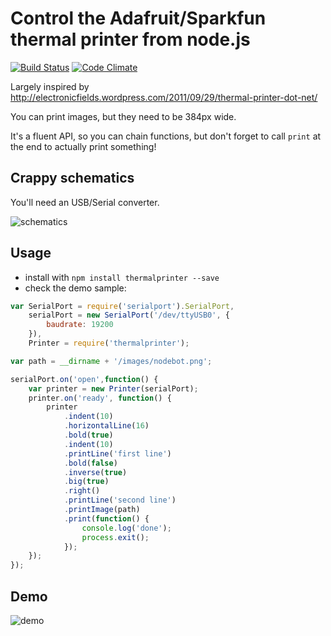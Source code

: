 # Control the Adafruit/Sparkfun thermal printer from node.js
[![Build Status](https://travis-ci.org/xseignard/thermalPrinter.svg)](https://travis-ci.org/xseignard/thermalPrinter) [![Code Climate](https://codeclimate.com/github/xseignard/thermalPrinter/coverage.png)](https://codeclimate.com/github/xseignard/thermalPrinter)


Largely inspired by http://electronicfields.wordpress.com/2011/09/29/thermal-printer-dot-net/

You can print images, but they need to be 384px wide.

It's a fluent API, so you can chain functions, but don't forget to call `print` at the end to actually print something!

## Crappy schematics

You'll need an USB/Serial converter.

![schematics](/images/schema.png)


## Usage
- install with `npm install thermalprinter --save` 
- check the demo sample:

```js
var SerialPort = require('serialport').SerialPort,
	serialPort = new SerialPort('/dev/ttyUSB0', {
		baudrate: 19200
	}),
	Printer = require('thermalprinter');

var path = __dirname + '/images/nodebot.png';

serialPort.on('open',function() {
	var printer = new Printer(serialPort);
	printer.on('ready', function() {
		printer
			.indent(10)
			.horizontalLine(16)
			.bold(true)
			.indent(10)
			.printLine('first line')
			.bold(false)
			.inverse(true)
			.big(true)
			.right()
			.printLine('second line')
			.printImage(path)
			.print(function() {
				console.log('done');
				process.exit();
			});
	});
});
```

## Demo

![demo](/images/demo.gif)
